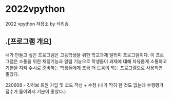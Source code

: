 # 2022vpython
2022 vpython 저장소 by 석리송
## .[프로그램 개요]  
내가 만들고 싶은 프로그램은 고등학생을 위한 학교과제 알리미 프로그램이다. 이 프로그램은 소통을 위한 채팅기능과 알림 기능으로 학생들이 과제에 대해 자유롭게 소통하고 기한을 지켜 수시로 준비하는 학생들에게 조금 더 도움이 되는 프로그램으로 사용되면 좋겠다.  


220608 - 깃허브 회원 가입 및 코드 작성 + 수정  (내가 딱히 한 것도 없는데 수행평가 점수가 들어와서 기분이 좋았다.)   
  
  
